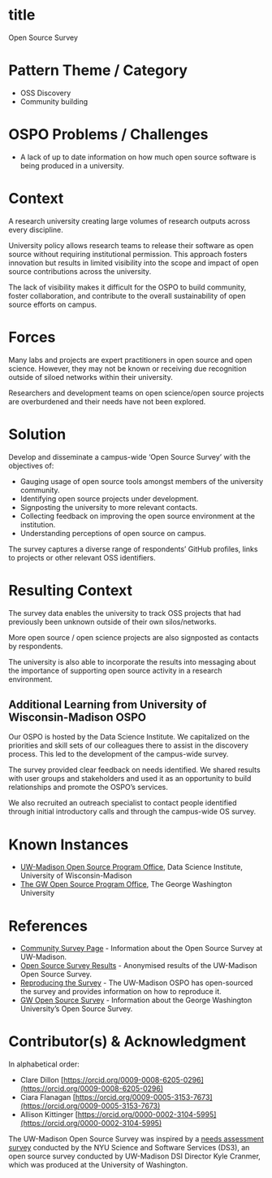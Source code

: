# title

Open Source Survey

# Pattern Theme / Category

* OSS Discovery  
* Community building

# OSPO Problems / Challenges

* A lack of up to date information on how much open source software is being produced in a university.

# Context

A research university creating large volumes of research outputs across every discipline.

University policy allows research teams to release their software as open source without requiring institutional permission. This approach fosters innovation but results in limited visibility into the scope and impact of open source contributions across the university.

The lack of visibility makes it difficult for the OSPO to build community, foster collaboration, and contribute to the overall sustainability of open source efforts on campus.

# Forces

Many labs and projects are expert practitioners in open source and open science. However, they may not be known or receiving due recognition outside of siloed networks within their university.

Researchers and development teams on open science/open source projects are overburdened and their needs have not been explored.

# Solution

Develop and disseminate a campus-wide ‘Open Source Survey’ with the objectives of:

* Gauging usage of open source tools amongst members of the university community.  
* Identifying open source projects under development.   
* Signposting the university to more relevant contacts.  
* Collecting feedback on improving the open source environment at the institution.  
* Understanding perceptions of open source on campus. 

The survey captures a diverse range of respondents’ GitHub profiles, links to projects or other relevant OSS identifiers.

# Resulting Context

The survey data enables the university to track OSS projects that had previously been unknown outside of their own silos/networks.

More open source / open science projects are also signposted as contacts by respondents.

The university is also able to incorporate the results into messaging about the importance of supporting open source activity in a research environment.

## Additional Learning from University of Wisconsin-Madison OSPO

Our OSPO is hosted by the Data Science Institute. We capitalized on the priorities and skill sets of our colleagues there to assist in the discovery process. This led to the development of the campus-wide survey.

The survey provided clear feedback on needs identified.  We shared results with user groups and stakeholders and used it as an opportunity to build relationships and promote the OSPO’s services.

We also recruited an outreach specialist to contact people identified through initial introductory calls and through the campus-wide OS survey.

# Known Instances

* [UW-Madison Open Source Program Office](https://ospo.wisc.edu/), Data Science Institute,   
  University of Wisconsin-Madison  
* [The GW Open Source Program Office](https://ospo.gwu.edu/), The George Washington University 

# References

* [Community Survey Page](https://uw-madison-dsi.github.io/open_source_survey_results/) \- Information about the Open Source Survey at UW-Madison.  
* [Open Source Survey Results](https://uw-madison-dsi.github.io/open_source_survey_results/sample.html) \- Anonymised results of the UW-Madison Open Source Survey.  
* [Reproducing the Survey](https://uw-madison-dsi.github.io/open_source_survey_results/reproduction.html) \- The UW-Madison OSPO has open-sourced the survey and provides information on how to reproduce it.  
* [GW Open Source Survey](https://ospo.gwu.edu/gw-open-source-survey) \- Information about the George Washington University’s Open Source Survey.

# Contributor(s) & Acknowledgment

In alphabetical order: 

* Clare Dillon [https://orcid.org/0009-0008-6205-0296](https://orcid.org/0009-0008-6205-0296)  
* Ciara Flanagan [https://orcid.org/0009-0005-3153-7673](https://orcid.org/0009-0005-3153-7673)  
* Allison Kittinger [https://orcid.org/0000-0002-3104-5995](https://orcid.org/0000-0002-3104-5995)

The UW-Madison Open Source Survey was inspired by a [needs assessment survey](https://github.com/ds3-nyu/Needs-Assessment-Survey) conducted by the NYU Science and Software Services (DS3), an open source survey conducted by UW-Madison DSI Director Kyle Cranmer, which was produced at the University of Washington.
